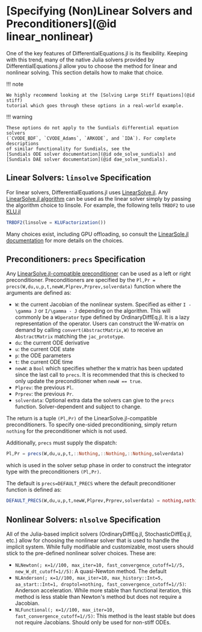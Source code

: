 # [Specifying (Non)Linear Solvers and Preconditioners](@id linear_nonlinear)

One of the key features of DifferentialEquations.jl is its flexibility. Keeping
with this trend, many of the native Julia solvers provided by DifferentialEquations.jl
allow you to choose the method for linear and nonlinear solving. This section
details how to make that choice.

!!! note

    We highly recommend looking at the [Solving Large Stiff Equations](@id stiff)
    tutorial which goes through these options in a real-world example.

!!! warning

    These options do not apply to the Sundials differential equation solvers
    (`CVODE_BDF`, `CVODE_Adams`, `ARKODE`, and `IDA`). For complete descriptions
    of similar functionality for Sundials, see the
    [Sundials ODE solver documentation](@id ode_solve_sundials) and
    [Sundials DAE solver documentation](@id dae_solve_sundials).

## Linear Solvers: `linsolve` Specification

For linear solvers, DifferentialEquations.jl uses
[LinearSolve.jl](https://github.com/SciML/LinearSolve.jl). Any
[LinearSolve.jl algorithm](http://linearsolve.sciml.ai/dev/solvers/solvers/)
can be used as the linear solver simply by passing the algorithm choice to
linsole. For example, the following tells `TRBDF2` to use [KLU.jl](https://github.com/JuliaSparse/KLU.jl)

```julia
TRBDF2(linsolve = KLUFactorization())
```

Many choices exist, including GPU offloading, so consult the
[LinearSole.jl documentation](http://linearsolve.sciml.ai/dev/) for more details
on the choices.

## Preconditioners: `precs` Specification

Any [LinearSolve.jl-compatible preconditioner](http://linearsolve.sciml.ai/dev/basics/Preconditioners/)
can be used as a left or right preconditioner. Preconditioners are specified by
the `Pl,Pr = precs(W,du,u,p,t,newW,Plprev,Prprev,solverdata)` function where
the arguments are defined as:

- `W`: the current Jacobian of the nonlinear system. Specified as either
  ``I - \gamma J`` or ``I/\gamma - J`` depending on the algorithm. This will
  commonly be a `WOperator` type defined by OrdinaryDiffEq.jl. It is a lazy
  representation of the operator. Users can construct the W-matrix on demand
  by calling `convert(AbstractMatrix,W)` to receive an `AbstractMatrix` matching
  the `jac_prototype`.
- `du`: the current ODE derivative
- `u`: the current ODE state
- `p`: the ODE parameters
- `t`: the current ODE time
- `newW`: a `Bool` which specifies whether the `W` matrix has been updated since
  the last call to `precs`. It is recommended that this is checked to only
  update the preconditioner when `newW == true`.
- `Plprev`: the previous `Pl`.
- `Prprev`: the previous `Pr`.
- `solverdata`: Optional extra data the solvers can give to the `precs` function.
  Solver-dependent and subject to change.

The return is a tuple `(Pl,Pr)` of the LinearSolve.jl-compatible preconditioners.
To specify one-sided preconditioning, simply return `nothing` for the preconditioner
which is not used.

Additionally, `precs` must supply the dispatch:

```julia
Pl,Pr = precs(W,du,u,p,t,::Nothing,::Nothing,::Nothing,solverdata)
```

which is used in the solver setup phase in order to construct the integrator
type with the preconditioners `(Pl,Pr)`.

The default is `precs=DEFAULT_PRECS` where the default preconditioner function
is defined as:

```julia
DEFAULT_PRECS(W,du,u,p,t,newW,Plprev,Prprev,solverdata) = nothing,nothing
```

## Nonlinear Solvers: `nlsolve` Specification

All of the Julia-based implicit solvers (OrdinaryDiffEq.jl, StochasticDiffEq.jl, etc.)
allow for choosing the nonlinear solver that is used to handle the implicit system.
While fully modifiable and customizable, most users should stick to the pre-defined
nonlinear solver choices. These are:

- `NLNewton(; κ=1//100, max_iter=10, fast_convergence_cutoff=1//5, new_W_dt_cutoff=1//5)`: A quasi-Newton method. The default
- `NLAnderson(; κ=1//100, max_iter=10, max_history::Int=5, aa_start::Int=1, droptol=nothing, fast_convergence_cutoff=1//5)`:
  Anderson acceleration. While more stable than functional iteration, this method
  is less stable than Newton's method but does not require a Jacobian.
- `NLFunctional(; κ=1//100, max_iter=10, fast_convergence_cutoff=1//5)`: This method
  is the least stable but does not require Jacobians. Should only be used for
  non-stiff ODEs.
